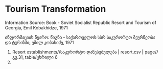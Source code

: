 # Tourism Transformation
Information Source: Book - Soviet Socialist Republic Resort and Tourism of Georgia, Emil Kobakhidze, 1971

ინფორმაციის წყარო: წიგნი - საქართველოს სსრ საკურორტო მეურნეობა და ტურიზმი, ემილ კობახიძე, 1971

1. Resort establishments//საკურორტო დაწესებულება | resort.csv | page//გვ.31, table/ცხრილი 6
2. 

